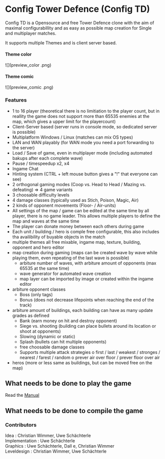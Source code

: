 # Config Tower Defence (Config TD)

Config TD is a Opensource and free Tower Defence clone with the aim of maximal configurabillity and as easy as possible map creation for Single and multiplayer matches.

It supports multiple Themes and is client server based.

#### Theme color
![](preview_color .png)

#### Theme comic
![](preview_comic .png)

### Features
- 1 to 16 player (theoretical there is no limitiation to the player count, but in reallity the game does not support more than 65535 enemies at the map, which gives a upper limit for the playercount)
- Client-Server based (server runs in console mode, so dedicated server is possible)
- Multiplatform Windows / Linux (matches can mix OS types)
- LAN and WAN playably (for WAN mode you need a port forwarding to the server)
- Load / Save of game, even in multiplayer mode (including automated bakups after each complete wave)
- Pause / timespeedup x2, x4 
- Ingame Chat
- Hinting system (CTRL + left mouse button gives a "!" that everyone can see)
- 2 orthogonal gaming modes (Coop vs. Head to Head / Mazing vs. defeating) => 4 game variants
- 3 choosable difficulty levels
- 4 damage classes (typically used as Stich, Poison, Magic, Air)
- 2 kinds of opponent movements (Floor- / Air-units)
- All settings of the map / game can be edited at the same time by all player, there is no game leader. This allows multiple players to define the map and waves at the same time
- The player can donate money between each others during game
- Each unit / building / hero is comple free configurable, this also includes tha availibility of buyable objects in the match
- multiple themes all free mixable, ingame map, texture, building, opponent and hero editor
- map creation during gaming (maps can be created wave by wave while playing them, even repeating of the last wave is possible)
  * arbiture number of waves, with arbiture amount of opponents (max 65535 at the same time)
  * wave generator for automated wave creation
  * map layer can be imported by image or created within the ingame editor
- arbiture opponent classes
  * Boss (only tags)
  * Bonus (does not decrease lifepoints when reaching the end of the track)
- arbiture amount of buildings, each building can have as many update grades as defined
  * Bank (earn money on hit and destroy opponent)
  * Siege vs. shooting (building can place bullets around its location or shoot at opponents)
  * Slowing (dynamic or static)
  * Splash (bullets can hit multiple opponents)
  * free choosable damage classes
  * Supports multiple attack strategies
    o first / last / weakest / stronges / nearest / farest / random
    o prever air over floor / prever floor over air
- heros (more or less same as buildings, but can be moved free on the map)  

## What needs to be done to play the game

Read the [Manual](manual.md)

## What needs to be done to compile the game

### Contributors
Idea : Christian Wimmer, Uwe Schächterle<br>
Implementation : Uwe Schächterle<br>
Graphics : Uwe Schächterle, Dall e, Christian Wimmer<br>
Leveldesign : Christian Wimmer, Uwe Schächterle<br>
